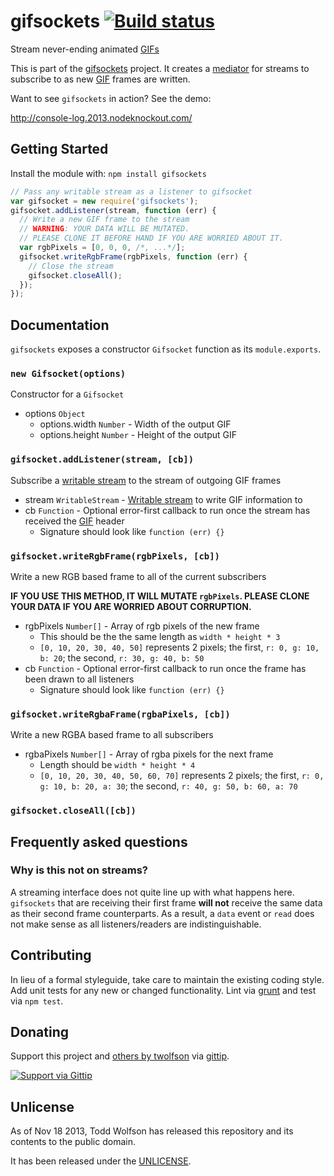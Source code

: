# gifsockets [![Build status](https://travis-ci.org/twolfson/gifsockets.png?branch=master)](https://travis-ci.org/twolfson/gifsockets)

Stream never-ending animated [GIFs][GIF]

This is part of the [gifsockets][] project. It creates a [mediator][] for streams to subscribe to as new [GIF][] frames are written.

Want to see `gifsockets` in action? See the demo:

http://console-log.2013.nodeknockout.com/

[GIF]: http://en.wikipedia.org/wiki/Graphics_Interchange_Format
[gifsockets]: https://github.com/twolfson/gifsockets-server
[mediator]: http://en.wikipedia.org/wiki/Mediator_pattern

## Getting Started
Install the module with: `npm install gifsockets`

```javascript
// Pass any writable stream as a listener to gifsocket
var gifsocket = new require('gifsockets');
gifsocket.addListener(stream, function (err) {
  // Write a new GIF frame to the stream
  // WARNING: YOUR DATA WILL BE MUTATED.
  // PLEASE CLONE IT BEFORE HAND IF YOU ARE WORRIED ABOUT IT.
  var rgbPixels = [0, 0, 0, /*, ...*/];
  gifsocket.writeRgbFrame(rgbPixels, function (err) {
    // Close the stream
    gifsocket.closeAll();
  });
});
```

## Documentation
`gifsockets` exposes a constructor `Gifsocket` function as its `module.exports`.

### `new Gifsocket(options)`
Constructor for a `Gifsocket`

- options `Object`
    - options.width `Number` - Width of the output GIF
    - options.height `Number` - Height of the output GIF

### `gifsocket.addListener(stream, [cb])`
Subscribe a [writable stream][wstream] to the stream of outgoing GIF frames

- stream `WritableStream` - [Writable stream][wstream] to write GIF information to
- cb `Function` - Optional error-first callback to run once the stream has received the [GIF][] header
    - Signature should look like `function (err) {}`

[wstream]: http://nodejs.org/api/stream.html#stream_class_stream_writable

### `gifsocket.writeRgbFrame(rgbPixels, [cb])`
Write a new RGB based frame to all of the current subscribers

**IF YOU USE THIS METHOD, IT WILL MUTATE `rgbPixels`. PLEASE CLONE YOUR DATA IF YOU ARE WORRIED ABOUT CORRUPTION.**

- rgbPixels `Number[]` - Array of rgb pixels of the new frame
    - This should be the the same length as `width * height * 3`
    - `[0, 10, 20, 30, 40, 50]` represents 2 pixels; the first, `r: 0, g: 10, b: 20`; the second, `r: 30, g: 40, b: 50`
- cb `Function` - Optional error-first callback to run once the frame has been drawn to all listeners
    - Signature should look like `function (err) {}`

### `gifsocket.writeRgbaFrame(rgbaPixels, [cb])`
Write a new RGBA based frame to all subscribers

- rgbaPixels `Number[]` - Array of rgba pixels for the next frame
    - Length should be `width * height * 4`
    - `[0, 10, 20, 30, 40, 50, 60, 70]` represents 2 pixels; the first, `r: 0, g: 10, b: 20, a: 30`; the second, `r: 40, g: 50, b: 60, a: 70`

### `gifsocket.closeAll([cb])`

## Frequently asked questions
### Why is this not on streams?
A streaming interface does not quite line up with what happens here. `gifsockets` that are receiving their first frame **will not** receive the same data as their second frame counterparts. As a result, a `data` event or `read` does not make sense as all listeners/readers are indistinguishable.

## Contributing
In lieu of a formal styleguide, take care to maintain the existing coding style. Add unit tests for any new or changed functionality. Lint via [grunt](https://github.com/gruntjs/grunt) and test via `npm test`.

## Donating
Support this project and [others by twolfson][gittip] via [gittip][].

[![Support via Gittip][gittip-badge]][gittip]

[gittip-badge]: https://rawgithub.com/twolfson/gittip-badge/master/dist/gittip.png
[gittip]: https://www.gittip.com/twolfson/

## Unlicense
As of Nov 18 2013, Todd Wolfson has released this repository and its contents to the public domain.

It has been released under the [UNLICENSE][].

[UNLICENSE]: UNLICENSE
